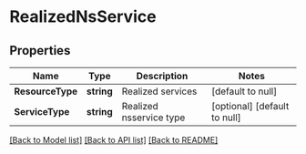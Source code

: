 # RealizedNsService

## Properties
Name | Type | Description | Notes
------------ | ------------- | ------------- | -------------
**ResourceType** | **string** | Realized services | [default to null]
**ServiceType** | **string** | Realized nsservice type | [optional] [default to null]

[[Back to Model list]](../README.md#documentation-for-models) [[Back to API list]](../README.md#documentation-for-api-endpoints) [[Back to README]](../README.md)

